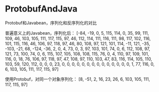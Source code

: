 # ProtobufAndJava
Protobuf和Javabean，序列化和反序列化的对比

普遍意义上的Javabean，序列化后：
[-84, -19, 0, 5, 115, 114, 0, 35, 99, 111, 109, 46, 103, 105, 111, 117, 115, 97,
46, 112, 114, 111, 116, 111, 98, 117, 102, 116, 101, 115, 116, 46, 106, 97, 118, 97, 46, 80,
108, 97, 121, 101, 114, -11, 121, -35, -103, -21, 68, -124, -36, 2, 0, 4, 73, 0, 3, 97, 103,
101, 74, 0, 6, 112, 108, 97, 121, 73, 100, 74, 0, 6, 115, 107, 105, 108, 108, 115, 76, 0, 4,
110, 97, 109, 101, 116, 0, 18, 76, 106, 97, 118, 97, 47, 108, 97, 110, 103, 47, 83, 116, 114,
105, 110, 103, 59, 120, 112, 0, 0, 0, 23, 0, 0, 0, 0, 0, 0, 0, 0, 0, 0, 0, 0, 0, 0, 1, 77,
116, 0, 6, 103, 105, 111, 117, 115, 97]


使用Protobuf，对同一个对象序列化：
[8, -51, 2, 16, 23, 26, 6, 103, 105, 111, 117, 115, 97]
